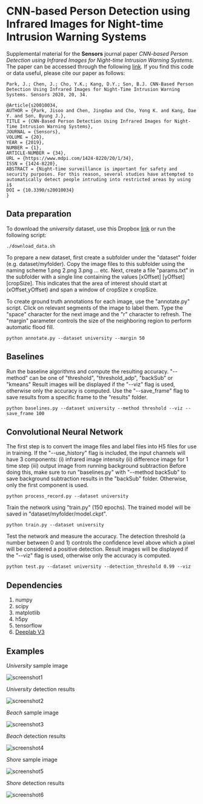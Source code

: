 # CNN-based Person Detection using Infrared Images for Night-time Intrusion Warning Systems

Supplemental material for the **Sensors** journal paper *CNN-based Person Detection using Infrared Images for Night-time Intrusion Warning Systems*.
The paper can be accessed through the following [link](https://www.mdpi.com/1424-8220/20/1/34).
If you find this code or data useful, please cite our paper as follows:

```
Park, J.; Chen, J.; Cho, Y.K.; Kang, D.Y.; Son, B.J. CNN-Based Person Detection Using Infrared Images for Night-Time Intrusion Warning Systems. Sensors 2020, 20, 34.
```

```
@Article{s20010034,
AUTHOR = {Park, Jisoo and Chen, Jingdao and Cho, Yong K. and Kang, Dae Y. and Son, Byung J.},
TITLE = {CNN-Based Person Detection Using Infrared Images for Night-Time Intrusion Warning Systems},
JOURNAL = {Sensors},
VOLUME = {20},
YEAR = {2019},
NUMBER = {1},
ARTICLE-NUMBER = {34},
URL = {https://www.mdpi.com/1424-8220/20/1/34},
ISSN = {1424-8220},
ABSTRACT = {Night-time surveillance is important for safety and security purposes. For this reason, several studies have attempted to automatically detect people intruding into restricted areas by using i$
DOI = {10.3390/s20010034}
}
```

## Data preparation

To download the *university* dataset, use this Dropbox [link](https://www.dropbox.com/s/3n4y112uhsonx8a/university_data.zip?dl=1) or run the following script:	

```	
./download_data.sh	
```	

To prepare a new dataset, first create a subfolder under the "dataset" folder (e.g. dataset/myfolder).
Copy the image files to this subfolder using the naming scheme 1.png 2.png 3.png ... etc.
Next, create a file "params.txt" in the subfolder with a single line containing the values \[xOffset\] \[yOffset\] \[cropSize\].
This indicates that the area of interest should start at (xOffset,yOffset) and span a window of cropSize x cropSize.

To create ground truth annotations for each image, use the "annotate.py" script.
Click on relevant segments of the image to label them. Type the "space" character for the next image and the "r" character to refresh.
The "margin" parameter controls the size of the neighboring region to perform automatic flood fill.

```
python annotate.py --dataset university --margin 50
```

## Baselines

Run the baseline algorithms and compute the resulting accuracy.
"--method" can be one of "threshold", "threshold\_adp", "backSub" or "kmeans"
Result images will be displayed if the "--viz" flag is used, otherwise only the accuracy is computed.
Use the "--save_frame" flag to save results from a specific frame to the "results" folder.

```
python baselines.py --dataset university --method threshold --viz --save_frame 100
```

## Convolutional Neural Network

The first step is to convert the image files and label files into H5 files for use in training.
If the "--use_history" flag is included, the input channels will have 3 components:
(i) infrared image intensity
(ii) difference image for 1 time step
(iii) output image from running background subtraction 
Before doing this, make sure to run "baselines.py" with "--method backSub" to save background subtraction results in the "backSub" folder.
Otherwise, only the first component is used. 

```
python process_record.py --dataset university
```

Train the network using "train.py" (150 epochs). The trained model will be saved in "dataset/myfolder/model.ckpt".

```
python train.py --dataset university
```

Test the network and measure the accuracy. The detection threshold (a number between 0 and 1) controls 
the confidence level above which a pixel will be considered a positive detection.
Result images will be displayed if the "--viz" flag is used, otherwise only the accuracy is computed.

```
python test.py --dataset university --detection_threshold 0.99 --viz
```

## Dependencies

1. numpy
2. scipy
3. matplotlib
4. h5py
5. tensorflow
6. [Deeplab V3](https://github.com/sthalles/deeplab_v3)

## Examples

*University* sample image

![screenshot1](results/original_98.png?raw=true)

*University* detection results

![screenshot2](results/detected_cnn_98.png?raw=true)

*Beach* sample image

![screenshot3](results/original_130.png?raw=true)

*Beach* detection results

![screenshot4](results/detected_cnn_130.png?raw=true)

*Shore* sample image

![screenshot5](results/original_500.png?raw=true)

*Shore* detection results

![screenshot6](results/detected_cnn_500.png?raw=true)

